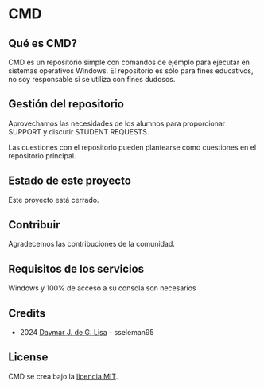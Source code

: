 # CMD

## Qué es CMD?

CMD es un repositorio simple con comandos de ejemplo para ejecutar en sistemas operativos Windows. El repositorio es sólo para fines educativos, no soy responsable si se utiliza con fines dudosos.

## Gestión del repositorio

Aprovechamos las necesidades de los alumnos para proporcionar SUPPORT y discutir STUDENT REQUESTS.

Las cuestiones con el repositorio pueden plantearse como cuestiones en el repositorio principal.

## Estado de este proyecto

Este proyecto está cerrado.

## Contribuir

Agradecemos las contribuciones de la comunidad.

## Requisitos de los servicios

Windows y 100% de acceso a su consola son necesarios

## Credits

- 2024 [Daymar J. de G. Lisa](https://github.com/sseleman95) - sseleman95

## License

CMD se crea bajo la [licencia MIT](es/license.md).
